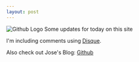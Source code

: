 ```yaml
---
layout: post
---
```


![Github Logo](http://jaredmusil.com/img/icon/social/github.png)
Some updates for today on this site

I'm including comments using [Disque](http://www.disqus.com).

Also check out Jose's Blog: [Github](joseAi.github.io)
